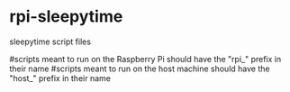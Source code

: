 # rpi-sleepytime
sleepytime script files

#scripts meant to run on the Raspberry Pi should have the "rpi_" prefix in their name
#scripts meant to run on the host machine should have the "host_" prefix in their name
